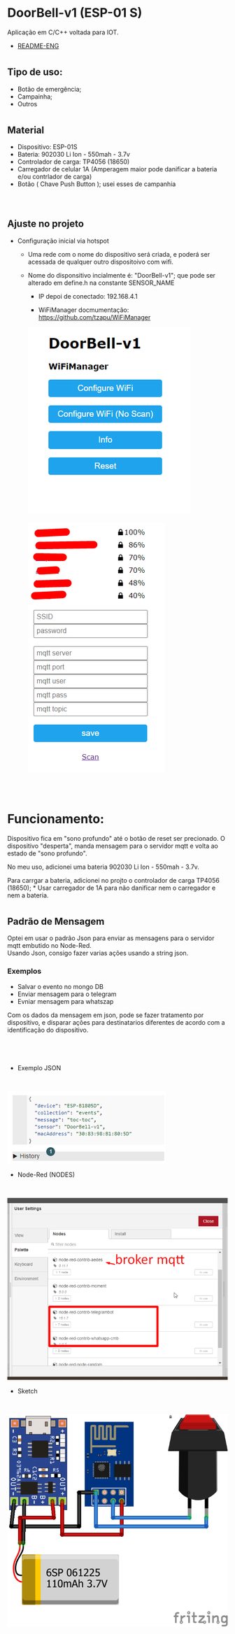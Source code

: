 
# DoorBell-v1 (ESP-01 S)

Aplicação em C/C++ voltada para IOT.
- [README-ENG](README-ENG.md)
#

## Tipo de uso:

- Botão de emergência;
- Campainha;
- Outros

#
## Material

- Dispositivo: ESP-01S
- Bateria: 902030 Li Ion - 550mah - 3.7v
- Controlador de carga: TP4056 (18650)
- Carregador de celular 1A (Amperagem maior pode danificar a bateria e/ou contrlador de carga)
- Botão ( Chave Push Button ); usei esses de campanhia
<br/>

#

## Ajuste no projeto

- Configuração inicial via hotspot

  - Uma rede com o nome do dispositivo será criada, e poderá ser acessada de qualquer outro dispositoivo com wifi. 
 
  - Nome do disponsitivo incialmente é: "DoorBell-v1"; que pode ser alterado em define.h na constante SENSOR_NAME
 
    - IP depoi de conectado: 192.168.4.1
 
    - WiFiManager docmumentação: https://github.com/tzapu/WiFiManager


    ![WiFiManager 1](https://github.com/renanmurtha/doorbell-v1/blob/main/img/WiFiManager_1.png?raw=true "WiFiManager 1")


    ![WiFiManager 2](https://github.com/renanmurtha/doorbell-v1/blob/main/img/WiFiManager_2.png?raw=true "WiFiManager 2")

<br/>
<br/>

# Funcionamento:

Dispositivo fica em "sono profundo" até o botão de reset ser precionado. O dispositivo "desperta", manda mensagem para o servidor mqtt e volta ao estado de "sono profundo".

No meu uso, adicionei uma bateria 902030 Li Ion - 550mah - 3.7v.

Para carrgar a bateria, adicionei no projto o controlador de carga TP4056 (18650); * Usar carregador de 1A para não danificar nem o carregador e nem a bateria.

#

## Padrão de Mensagem

Optei em usar o padrão Json para enviar as mensagens para o servidor mqtt embutido no Node-Red. 
<br/>
Usando Json, consigo fazer varias ações usando a string json.
 
 ### Exemplos 
 
 * Salvar o evento no mongo DB
 * Enviar mensagem para o telegram
 * Evniar mensagem para whatszap 

 Com os dados da mensagem em json, pode se fazer tratamento por dispositivo, e disparar ações para destinatarios diferentes de acordo com a identificação do dispositivo.

 # 

<br/>

  - Exemplo JSON
  
  <br/>

  ![Exemplo JSON](https://github.com/renanmurtha/doorbell-v1/blob/main/img/json.png?raw=true "Exemplo JSON")
  
  - Node-Red (NODES)

  <br/>

  ![Nodes que uso (Node-Red)](https://github.com/renanmurtha/doorbell-v1/blob/main/img/node-red.png?raw=true "Exemplo JSON")

   - Sketch

  <br/>

  ![Sketch](https://github.com/renanmurtha/doorbell-v1/blob/main/img/Sketch.png?raw=true "Sketch")